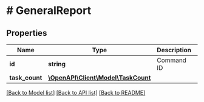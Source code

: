 # # GeneralReport

## Properties

Name | Type | Description | Notes
------------ | ------------- | ------------- | -------------
**id** | **string** | Command ID | [optional] 
**task_count** | [**\OpenAPI\Client\Model\TaskCount**](TaskCount.md) |  | [optional] 

[[Back to Model list]](../../README.md#documentation-for-models) [[Back to API list]](../../README.md#documentation-for-api-endpoints) [[Back to README]](../../README.md)


